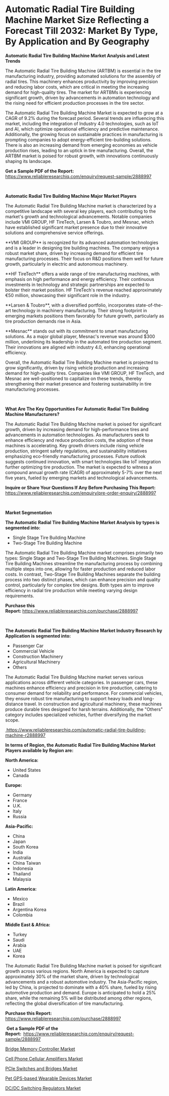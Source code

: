 <p><h1>Automatic Radial Tire Building Machine Market Size Reflecting a Forecast Till 2032: Market By Type, By Application and By Geography</h1></p><p><strong>Automatic Radial Tire Building Machine Market Analysis and Latest Trends</strong></p>
<p><p>The Automatic Radial Tire Building Machine (ARTBM) is essential in the tire manufacturing industry, providing automated solutions for the assembly of radial tires. This machinery enhances productivity by improving precision and reducing labor costs, which are critical in meeting the increasing demand for high-quality tires. The market for ARTBMs is experiencing significant growth, driven by advancements in automation technology and the rising need for efficient production processes in the tire sector.</p><p>The Automatic Radial Tire Building Machine Market is expected to grow at a CAGR of 9.2% during the forecast period. Several trends are influencing this market, including the integration of Industry 4.0 technologies, such as IoT and AI, which optimize operational efficiency and predictive maintenance. Additionally, the growing focus on sustainable practices in manufacturing is prompting companies to adopt energy-efficient tire-building solutions. There is also an increasing demand from emerging economies as vehicle production rises, leading to an uptick in tire manufacturing. Overall, the ARTBM market is poised for robust growth, with innovations continuously shaping its landscape.</p></p>
<p><strong>Get a Sample PDF of the Report:&nbsp;</strong> <a href="https://www.reliableresearchiq.com/enquiry/request-sample/2888997?utm_campaign=3444&utm_medium=2&utm_source=Github&utm_content=ia&utm_term=14032025&utm_id=automatic-radial-tire-building-machine">https://www.reliableresearchiq.com/enquiry/request-sample/2888997</a></p>
<p>&nbsp;</p>
<p><strong>Automatic Radial Tire Building Machine Major Market Players</strong></p>
<p><p>The Automatic Radial Tire Building Machine market is characterized by a competitive landscape with several key players, each contributing to the market's growth and technological advancements. Notable companies include VMI GROUP, HF TireTech, Larsen & Toubro, and Mesnac, which have established significant market presence due to their innovative solutions and comprehensive service offerings.</p><p>**VMI GROUP** is recognized for its advanced automation technologies and is a leader in designing tire building machines. The company enjoys a robust market share, driven by increasing demand for efficient tire manufacturing processes. Their focus on R&D positions them well for future growth, particularly in electric and autonomous machinery.</p><p>**HF TireTech** offers a wide range of tire manufacturing machines, with emphasis on high performance and energy efficiency. Their continuous investments in technology and strategic partnerships are expected to bolster their market position. HF TireTech's revenue reached approximately €50 million, showcasing their significant role in the industry.</p><p>**Larsen & Toubro**, with a diversified portfolio, incorporates state-of-the-art technology in machinery manufacturing. Their strong footprint in emerging markets positions them favorably for future growth, particularly as tire production demands rise in Asia.</p><p>**Mesnac** stands out with its commitment to smart manufacturing solutions. As a major global player, Mesnac's revenue was around $300 million, underlining its leadership in the automated tire production segment. Their innovations are aligned with industry 4.0, enhancing operational efficiency.</p><p>Overall, the Automatic Radial Tire Building Machine market is projected to grow significantly, driven by rising vehicle production and increasing demand for high-quality tires. Companies like VMI GROUP, HF TireTech, and Mesnac are well-positioned to capitalize on these trends, thereby strengthening their market presence and fostering sustainability in tire manufacturing processes.</p></p>
<p>&nbsp;</p>
<p><strong>What Are The Key Opportunities For Automatic Radial Tire Building Machine Manufacturers?</strong></p>
<p><p>The Automatic Radial Tire Building Machine market is poised for significant growth, driven by increasing demand for high-performance tires and advancements in automation technologies. As manufacturers seek to enhance efficiency and reduce production costs, the adoption of these machines is accelerating. Key growth drivers include rising vehicle production, stringent safety regulations, and sustainability initiatives emphasizing eco-friendly manufacturing processes. Future outlook suggests continued innovation, with smart technologies like IoT integration further optimizing tire production. The market is expected to witness a compound annual growth rate (CAGR) of approximately 5-7% over the next five years, fueled by emerging markets and technological advancements.</p></p>
<p><strong>Inquire or Share Your Questions If Any Before Purchasing This Report:</strong> <a href="https://www.reliableresearchiq.com/enquiry/pre-order-enquiry/2888997?utm_campaign=3444&utm_medium=2&utm_source=Github&utm_content=ia&utm_term=14032025&utm_id=automatic-radial-tire-building-machine">https://www.reliableresearchiq.com/enquiry/pre-order-enquiry/2888997</a></p>
<p>&nbsp;</p>
<p><strong>Market Segmentation</strong></p>
<p><strong>The Automatic Radial Tire Building Machine Market Analysis by types is segmented into:</strong></p>
<p><ul><li>Single Stage Tire Building Machine</li><li>Two-Stage Tire Building Machine</li></ul></p>
<p><p>The Automatic Radial Tire Building Machine market comprises primarily two types: Single Stage and Two-Stage Tire Building Machines. Single Stage Tire Building Machines streamline the manufacturing process by combining multiple steps into one, allowing for faster production and reduced labor costs. In contrast, Two-Stage Tire Building Machines separate the building process into two distinct phases, which can enhance precision and quality control, particularly for complex tire designs. Both types aim to improve efficiency in radial tire production while meeting varying design requirements.</p></p>
<p><strong>Purchase this Report:&nbsp;</strong><a href="https://www.reliableresearchiq.com/purchase/2888997?utm_campaign=3444&utm_medium=2&utm_source=Github&utm_content=ia&utm_term=14032025&utm_id=automatic-radial-tire-building-machine">https://www.reliableresearchiq.com/purchase/2888997</a></p>
<p>&nbsp;</p>
<p><strong>The Automatic Radial Tire Building Machine Market Industry Research by Application is segmented into:</strong></p>
<p><ul><li>Passenger Car</li><li>Commercial Vehicle</li><li>Construction Machinery</li><li>Agricultural Machinery</li><li>Others</li></ul></p>
<p><p>The Automatic Radial Tire Building Machine market serves various applications across different vehicle categories. In passenger cars, these machines enhance efficiency and precision in tire production, catering to consumer demand for reliability and performance. For commercial vehicles, they ensure robust tire manufacturing to support heavy loads and long-distance travel. In construction and agricultural machinery, these machines produce durable tires designed for harsh terrains. Additionally, the "Others" category includes specialized vehicles, further diversifying the market scope.</p></p>
<p><a href="https://www.reliableresearchiq.com/automatic-radial-tire-building-machine-r2888997?utm_campaign=3444&utm_medium=2&utm_source=Github&utm_content=ia&utm_term=14032025&utm_id=automatic-radial-tire-building-machine">&nbsp;https://www.reliableresearchiq.com/automatic-radial-tire-building-machine-r2888997</a></p>
<p><strong>In terms of Region, the Automatic Radial Tire Building Machine Market Players available by Region are:</strong></p>
<p>
    <p> <strong> North America: </strong>
        <ul>
            <li>United States</li>
            <li>Canada</li>
        </ul>
        </p> 
    <p> <strong> Europe: </strong>
        <ul>
            <li>Germany</li>
            <li>France</li>
            <li>U.K.</li>
            <li>Italy</li>
            <li>Russia</li>
        </ul>
        </p> 
    <p> <strong> Asia-Pacific: </strong>
        <ul>
            <li>China</li>
            <li>Japan</li>
            <li>South Korea</li>
            <li>India</li>
            <li>Australia</li>
            <li>China Taiwan</li>
            <li>Indonesia</li>
            <li>Thailand</li>
            <li>Malaysia</li>
        </ul>
        </p> 
    <p> <strong> Latin America: </strong>
        <ul>
            <li>Mexico</li>
            <li>Brazil</li>
            <li>Argentina Korea</li>
            <li>Colombia</li>
        </ul>
        </p> 
    <p> <strong> Middle East & Africa: </strong>
        <ul>
            <li>Turkey</li>
            <li>Saudi</li>
            <li>Arabia</li>
            <li>UAE</li>
            <li>Korea</li>
        </ul>
    </p>
    </p>
<p><p>The Automatic Radial Tire Building Machine market is poised for significant growth across various regions. North America is expected to capture approximately 30% of the market share, driven by technological advancements and a robust automotive industry. The Asia-Pacific region, led by China, is projected to dominate with a 40% share, fueled by rising automotive production and demand. Europe is anticipated to hold a 25% share, while the remaining 5% will be distributed among other regions, reflecting the global diversification of tire manufacturing.</p></p>
<p><strong>Purchase this Report: </strong><a href="https://www.reliableresearchiq.com/purchase/2888997?utm_campaign=3444&utm_medium=2&utm_source=Github&utm_content=ia&utm_term=14032025&utm_id=automatic-radial-tire-building-machine">https://www.reliableresearchiq.com/purchase/2888997</a></p>
<p>&nbsp;<strong>Get a Sample PDF of the Report:&nbsp;&nbsp;</strong><a href="https://www.reliableresearchiq.com/enquiry/request-sample/2888997?utm_campaign=3444&utm_medium=2&utm_source=Github&utm_content=ia&utm_term=14032025&utm_id=automatic-radial-tire-building-machine">https://www.reliableresearchiq.com/enquiry/request-sample/2888997</a></p>
<p><strong></strong></p>
<p><p><a href="https://www.linkedin.com/pulse/bridge-memory-controller-market-growth-forecast-global-ulije?utm_campaign=3444&utm_medium=2&utm_source=Github&utm_content=ia&utm_term=14032025&utm_id=automatic-radial-tire-building-machine">Bridge Memory Controller Market</a></p><p><a href="https://www.linkedin.com/pulse/revenue-market-growth-insights-cell-phone-cellular-amplifiers-nz2nc?utm_campaign=3444&utm_medium=2&utm_source=Github&utm_content=ia&utm_term=14032025&utm_id=automatic-radial-tire-building-machine">Cell Phone Cellular Amplifiers Market</a></p><p><a href="https://www.linkedin.com/pulse/in-depth-analysis-pcie-switches-bridges-market-size-share-65zgf?utm_campaign=3444&utm_medium=2&utm_source=Github&utm_content=ia&utm_term=14032025&utm_id=automatic-radial-tire-building-machine">PCIe Switches and Bridges Market</a></p><p><a href="https://www.linkedin.com/pulse/pet-gps-based-wearable-devices-market-analysis-current-trends-rxapf?utm_campaign=3444&utm_medium=2&utm_source=Github&utm_content=ia&utm_term=14032025&utm_id=automatic-radial-tire-building-machine">Pet GPS-based Wearable Devices Market</a></p><p><a href="https://www.linkedin.com/pulse/report-impact-latest-trends-dcdc-switching-regulators-8d8tc?utm_campaign=3444&utm_medium=2&utm_source=Github&utm_content=ia&utm_term=14032025&utm_id=automatic-radial-tire-building-machine">DC/DC Switching Regulators Market</a></p></p>